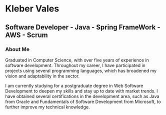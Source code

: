 # Kleber Vales
## Software Developer - Java - Spring FrameWork - AWS - Scrum

### About Me

Graduated in Computer Science, with over five years of experience in software development. Throughout my career, I have participated in projects using several programming languages, which has broadened my vision and adaptability in the sector.

I am currently studying for a postgraduate degree in Web Software Development to deepen my skills and stay up to date with market trends. I have obtained several certifications in the development area, such as Java from Oracle and Fundamentals of Software Development from Microsoft, to further improve my technical knowledge.




